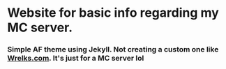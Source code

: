 # Website for basic info regarding my MC server.
### Simple AF theme using Jekyll. Not creating a custom one like [Wrelks.com](https://www.wrelks.com). It's just for a MC server lol
